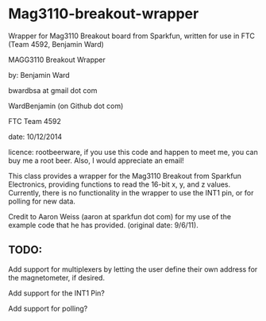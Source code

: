 Mag3110-breakout-wrapper
========================

Wrapper for Mag3110 Breakout board from Sparkfun, written for use in FTC (Team 4592, Benjamin Ward)
 
 MAGG3110 Breakout Wrapper
 
 by: Benjamin Ward

   bwardbsa at gmail dot com

   WardBenjamin (on Github dot com)

   FTC Team 4592
   
   date: 10/12/2014

   licence: rootbeerware, if you use this code and happen to meet me, you can buy me a root beer. Also, I would appreciate an email!
   
   This class provides a wrapper for the Mag3110 Breakout from Sparkfun Electronics, providing functions to read the 16-bit x, y, and z values. Currently, there is no functionality in the wrapper to use the INT1 pin, or for polling for new data.
   
   Credit to Aaron Weiss (aaron at sparkfun dot com) for my use of the example code that he has provided. (original date: 9/6/11).

TODO:
-----

Add support for multiplexers by letting the user define their own address for the magnetometer, if desired.

Add support for the INT1 Pin?

Add support for polling?

